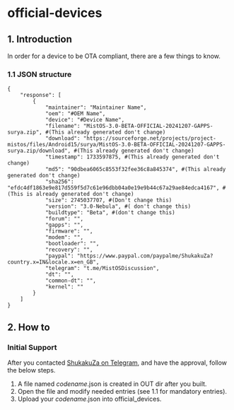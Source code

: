 # official-devices

## 1. Introduction ##
In order for a device to be OTA compliant, there are a few things to know.

### 1.1 JSON structure ###
```
{
	"response": [
		{
			"maintainer": "Maintainer Name",
			"oem": "#OEM Name",
			"device": "#Device Name",
			"filename": "MistOS-3.0-BETA-OFFICIAL-20241207-GAPPS-surya.zip", #(This already generated don't change)
			"download": "https://sourceforge.net/projects/project-mistos/files/Android15/surya/MistOS-3.0-BETA-OFFICIAL-20241207-GAPPS-surya.zip/download", #(This already generated don't change)
			"timestamp": 1733597875, #(This already generated don't change)
			"md5": "90dbea6065c8553f32fee36c8a845374", #(This already generated don't change)
			"sha256": "efdc4df1863e9e817d559f5d7c61e96dbb04a0e19e9b44c67a29ae84edca4167", # (This is already generated don't change)
			"size": 2745037707, #(Don't change this)
			"version": "3.0-Nebula", #( don't change this)
			"buildtype": "Beta", #(don't change this)
			"forum": "",
			"gapps": "",
			"firmware": "",
			"modem": "",
			"bootloader": "",
			"recovery": "",
			"paypal": "https://www.paypal.com/paypalme/ShukakuZa?country.x=IN&locale.x=en_GB",
			"telegram": "t.me/MistOSDiscussion",
			"dt": "",
			"common-dt": "",
			"kernel": ""
		}
	]
}
```
## 2. How to ##

### Initial Support ###
After you contacted [ShukakuZa on Telegram](https://telegram.me/ShukakuZa), and have the approval, follow the below steps.
1. A file named *codename*.json is created in OUT dir after you built.
2. Open the file and modify needed entries (see 1.1 for mandatory entries).
3. Upload your *codename*.json into official_devices.
